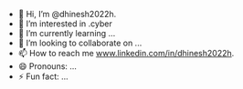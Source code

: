 - 👋 Hi, I’m @dhinesh2022h.
- 👀 I’m interested in .cyber
- 🌱 I’m currently learning ...
- 💞️ I’m looking to collaborate on ...
- 📫 How to reach me www.linkedin.com/in/dhinesh2022h.
- 😄 Pronouns: ...
- ⚡ Fun fact: ...

<!---
dhinesh2022h/dhinesh2022h is a ✨ special ✨ repository because its `README.md` (this file) appears on your GitHub profile.
You can click the Preview link to take a look at your changes.
--->
